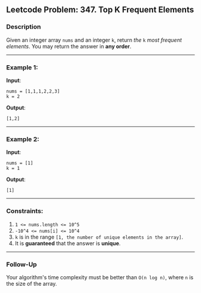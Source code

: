 ## Leetcode Problem: 347. Top K Frequent Elements

### Description
Given an integer array `nums` and an integer `k`, return *the* `k` *most frequent elements*. You may return the answer in **any order**.

---

### Example 1:
**Input**:
```
nums = [1,1,1,2,2,3]
k = 2
```
**Output**:
```
[1,2]
```

---

### Example 2:
**Input**:
```
nums = [1]
k = 1
```
**Output**:
```
[1]
```

---

### Constraints:
1. `1 <= nums.length <= 10^5`
2. `-10^4 <= nums[i] <= 10^4`
3. `k` is in the range `[1, the number of unique elements in the array]`.
4. It is **guaranteed** that the answer is **unique**.

---

### Follow-Up
Your algorithm's time complexity must be better than `O(n log n)`, where `n` is the size of the array.
